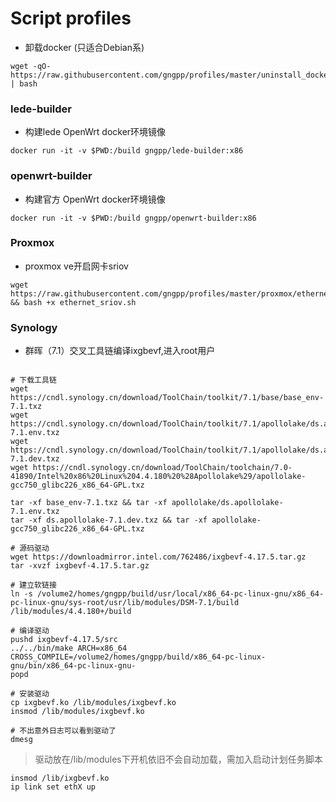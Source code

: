 # Script profiles

- 卸载docker (只适合Debian系)
```shell
wget -qO- https://raw.githubusercontent.com/gngpp/profiles/master/uninstall_docker.sh | bash
```

### lede-builder

- 构建lede OpenWrt docker环境镜像
 
```shell
docker run -it -v $PWD:/build gngpp/lede-builder:x86
```

### openwrt-builder

- 构建官方 OpenWrt docker环境镜像
 
```shell
docker run -it -v $PWD:/build gngpp/openwrt-builder:x86
```

### Proxmox

- proxmox ve开启网卡sriov

```shell
wget https://raw.githubusercontent.com/gngpp/profiles/master/proxmox/ethernet_sriov.sh && bash +x ethernet_sriov.sh 
```  

### Synology
- 群晖（7.1）交叉工具链编译ixgbevf,进入root用户
```shell

# 下载工具链
wget https://cndl.synology.cn/download/ToolChain/toolkit/7.1/base/base_env-7.1.txz
wget https://cndl.synology.cn/download/ToolChain/toolkit/7.1/apollolake/ds.apollolake-7.1.env.txz
wget https://cndl.synology.cn/download/ToolChain/toolkit/7.1/apollolake/ds.apollolake-7.1.dev.txz
wget https://cndl.synology.cn/download/ToolChain/toolchain/7.0-41890/Intel%20x86%20Linux%204.4.180%20%28Apollolake%29/apollolake-gcc750_glibc226_x86_64-GPL.txz

tar -xf base_env-7.1.txz && tar -xf apollolake/ds.apollolake-7.1.env.txz
tar -xf ds.apollolake-7.1.dev.txz && tar -xf apollolake-gcc750_glibc226_x86_64-GPL.txz

# 源码驱动
wget https://downloadmirror.intel.com/762486/ixgbevf-4.17.5.tar.gz
tar -xvzf ixgbevf-4.17.5.tar.gz

# 建立软链接
ln -s /volume2/homes/gngpp/build/usr/local/x86_64-pc-linux-gnu/x86_64-pc-linux-gnu/sys-root/usr/lib/modules/DSM-7.1/build /lib/modules/4.4.180+/build

# 编译驱动
pushd ixgbevf-4.17.5/src
../../bin/make ARCH=x86_64 CROSS_COMPILE=/volume2/homes/gngpp/build/x86_64-pc-linux-gnu/bin/x86_64-pc-linux-gnu-
popd

# 安装驱动
cp ixgbevf.ko /lib/modules/ixgbevf.ko
insmod /lib/modules/ixgbevf.ko

# 不出意外日志可以看到驱动了
dmesg

```

> 驱动放在/lib/modules下开机依旧不会自动加载，需加入启动计划任务脚本

```shell
insmod /lib/ixgbevf.ko
ip link set ethX up
```